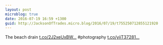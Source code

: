 ```yaml
---
layout: post
microblog: true
date: 2016-07-19 16:59 +1300
guid: http://JacksonOfTrades.micro.blog/2016/07/19/t755250712855121920.html
---
```

The beach drain [t.co/2J2xeUxBW...](https://t.co/2J2xeUxBWy) #photography [t.co/yiiT37281...](https://t.co/yiiT37281Y)
